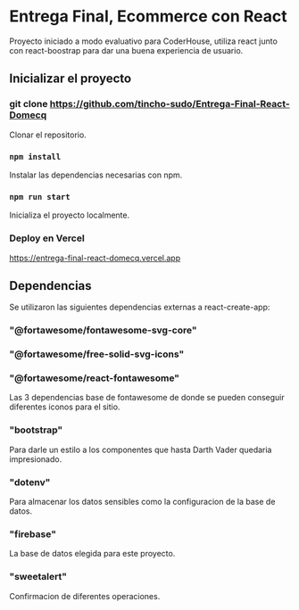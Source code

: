 # Entrega Final, Ecommerce con React

Proyecto iniciado a modo evaluativo para CoderHouse, utiliza react junto con react-boostrap para dar una buena experiencia de usuario.

## Inicializar el proyecto

### git clone https://github.com/tincho-sudo/Entrega-Final-React-Domecq

Clonar el repositorio.

### `npm install`

Instalar las dependencias necesarias con npm.

### `npm run start`

Inicializa el proyecto localmente.


### Deploy en Vercel

https://entrega-final-react-domecq.vercel.app


## Dependencias

Se utilizaron las siguientes dependencias externas a react-create-app:

### "@fortawesome/fontawesome-svg-core"
### "@fortawesome/free-solid-svg-icons"
### "@fortawesome/react-fontawesome"

Las 3 dependencias base de fontawesome de donde se pueden conseguir diferentes iconos para el sitio.

### "bootstrap"

Para darle un estilo a los componentes que hasta Darth Vader quedaria impresionado.

### "dotenv"

Para almacenar los datos sensibles como la configuracion de la base de datos.

### "firebase"

La base de datos elegida para este proyecto.

### "sweetalert"

Confirmacion de diferentes operaciones.
